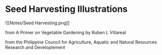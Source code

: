 # Seed Harvesting Illustrations

![[Notes/Seed Harvesting.png]]

from 
A Primer on Vegetable Gardening
by Ruben L Villareal

from the 
Philippine Council for Agriculture, Aquatic and Natural Resources Research and Developlement